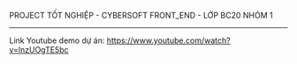 PROJECT TỐT NGHIỆP - CYBERSOFT FRONT_END - LỚP BC20 NHÓM 1

***************************************************
Link Youtube demo dự án: https://www.youtube.com/watch?v=lnzUOgTE5bc
